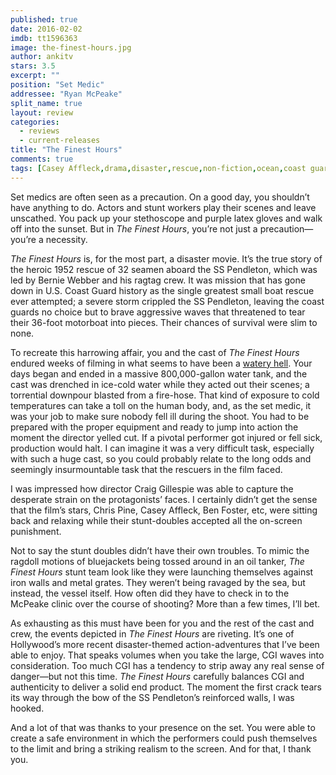 ```yaml
---
published: true
date: 2016-02-02
imdb: tt1596363
image: the-finest-hours.jpg
author: ankitv
stars: 3.5
excerpt: ""
position: "Set Medic"
addressee: "Ryan McPeake"
split_name: true
layout: review
categories: 
  - reviews
  - current-releases
title: "The Finest Hours"
comments: true
tags: [Casey Affleck,drama,disaster,rescue,non-fiction,ocean,coast guard]
---
```


Set medics are often seen as a precaution. On a good day, you shouldn’t have anything to do. Actors and stunt workers play their scenes and leave unscathed. You pack up your stethoscope and purple latex gloves and walk off into the sunset. But in _The Finest Hours_, you’re not just a precaution—you’re a necessity.  

_The Finest Hours_ is, for the most part, a disaster movie. It’s the true story of the heroic 1952 rescue of 32 seamen aboard the SS Pendleton, which was led by Bernie Webber and his ragtag crew. It was mission that has gone down in U.S. Coast Guard history as the single greatest small boat rescue ever attempted; a severe storm crippled the SS Pendleton, leaving the coast guards no choice but to brave aggressive waves that threatened to tear their 36-foot motorboat into pieces. Their chances of survival were slim to none. 

To recreate this harrowing affair, you and the cast of _The Finest Hours_  endured weeks of filming in what seems to have been a [watery hell](http://www.king5.com/story/entertainment/television/programs/evening/2016/01/29/who-got-wettest-behind-scenes-finest-hours/79487252/). Your days began and ended in a massive 800,000-gallon water tank, and the cast was drenched in ice-cold water while they acted out their scenes; a torrential downpour blasted from a fire-hose. That kind of exposure to cold temperatures can take a toll on the human body, and, as the set medic, it was your job to make sure nobody fell ill during the shoot. You had to be prepared with the proper equipment and ready to jump into action the moment the director yelled cut. If a pivotal performer got injured or fell sick, production would halt. I can imagine it was a very difficult task, especially with such a huge cast, so you could probably relate to the long odds and seemingly insurmountable task that the rescuers in the film faced. 

I was impressed how director Craig Gillespie was able to capture the desperate strain on the protagonists’ faces. I certainly didn’t get the sense that the film’s stars, Chris Pine, Casey Affleck, Ben Foster, etc, were sitting back and relaxing while their stunt-doubles accepted all the on-screen punishment. 

Not to say the stunt doubles didn’t have their own troubles. To mimic the ragdoll motions of bluejackets being tossed around in an oil tanker, _The Finest Hours_ stunt team look like they were launching themselves against iron walls and metal grates. They weren’t being ravaged by the sea, but instead, the vessel itself. How often did they have to check in to the McPeake clinic over the course of shooting? More than a few times, I’ll bet.

As exhausting as this must have been for you and the rest of the cast and crew, the events depicted in _The Finest Hours_ are riveting. It’s one of Hollywood’s more recent disaster-themed action-adventures that I’ve been able to enjoy. That speaks volumes when you take the large, CGI waves into consideration. Too much CGI has a tendency to strip away any real sense of danger—but not this time. _The Finest Hours_ carefully balances CGI and authenticity to deliver a solid end product. The moment the first crack tears its way through the bow of the SS Pendleton’s reinforced walls, I was hooked. 

And a lot of that was thanks to your presence on the set. You were able to create a safe environment in which the performers could push themselves to the limit and bring a striking realism to the screen. And for that, I thank you.